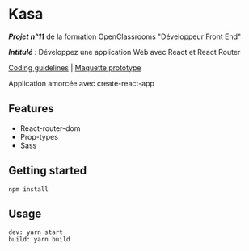 # Kasa

***Projet n°11*** de la formation OpenClassrooms "Développeur Front End"

***Intitulé*** : Développez une application Web avec React et React Router

[Coding guidelines](https://s3-eu-west-1.amazonaws.com/course.oc-static.com/projects/Front-End+V2/P9+React+1/Coding+guidelines+Kasa.pdf)  | 
[Maquette prototype](https://www.figma.com/file/bAnXDNqRKCRRP8mY2gcb5p/UI-Design?node-id=4%3A1)

Application amorcée avec create-react-app

## Features
- React-router-dom
- Prop-types
- Sass

## Getting started
`npm install`

## Usage
`dev: yarn start`<br>
`build: yarn build`
